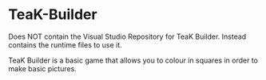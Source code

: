 # TeaK-Builder
Does NOT contain the Visual Studio Repository for TeaK Builder. Instead contains the runtime files to use it.

TeaK Builder is a basic game that allows you to colour in squares in order to make basic pictures.
